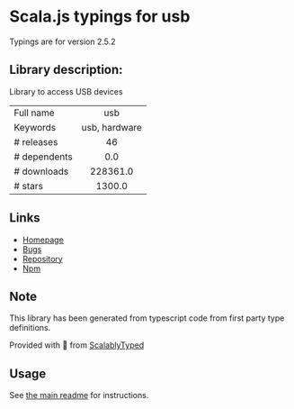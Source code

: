 
# Scala.js typings for usb

Typings are for version 2.5.2

## Library description:
Library to access USB devices

|                    |                 |
| ------------------ | :-------------: |
| Full name          | usb |
| Keywords           | usb, hardware |
| # releases         | 46 |
| # dependents       | 0.0 |
| # downloads        | 228361.0 |
| # stars            | 1300.0 |

## Links
- [Homepage](https://github.com/node-usb/node-usb#readme)
- [Bugs](https://github.com/node-usb/node-usb/issues)
- [Repository](https://github.com/node-usb/node-usb)
- [Npm](https://www.npmjs.com/package/usb)
    


## Note
This library has been generated from typescript code from first party type definitions.

Provided with :purple_heart: from [ScalablyTyped](https://github.com/oyvindberg/ScalablyTyped)

## Usage
See [the main readme](../../readme.md) for instructions.


